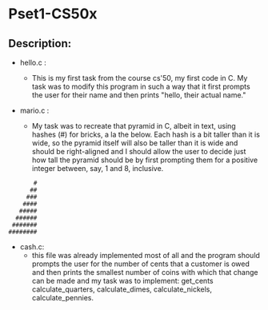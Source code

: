# Pset1-CS50x

## Description:

* hello.c : 
    - This is my first task from the course cs'50, my first code in C.
    My task was to modify this program in such a way that it first prompts the user for their name and then prints "hello, their actual name."


* mario.c : 
    - My task was to recreate that pyramid in C, albeit in text, using hashes (#) for bricks, a la the below. Each hash is a bit taller than it is wide, so the pyramid itself will also be taller than it is wide and should be right-aligned and I should allow the user to decide just how tall the pyramid should be by first prompting them for a positive integer between, say, 1 and 8, inclusive.

```    
       #
      ##
     ###
    ####
   #####
  ######
 #######
########
```


* cash.c:
    - this file was already implemented most of all and the program should prompts the user for the number of cents that a customer is owed and then prints the smallest number of coins with which that change can be made and my task was to implement: get_cents calculate_quarters, calculate_dimes, calculate_nickels, calculate_pennies. 
